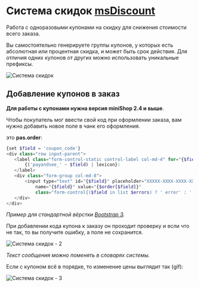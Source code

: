 # Система скидок [msDiscount][2]

Работа с одноразовыми купонами на скидку для снижения стоимости всего заказа.

Вы самостоятельно генерируете группы купонов, у которых есть абсолютная или процентная скидка, и может быть срок действия. Для отличия одних купонов от других можно использовать уникальные префиксы.

![Система скидок](https://file.modx.pro/files/f/2/f/f2f5cc342e1c0f77f9e1df3b55ee35b4.png)

## Добавление купонов в заказ

**Для работы c купонами нужна версия miniShop 2.4 и выше**.

Чтобы покупатель мог ввести свой код при оформлении заказа, вам нужно добавить новое поле в чанк его оформления.

это **pas.order**:

```php
{set $field = 'coupon_code'}
<div class="row input-parent">
   <label class="form-control-static control-label col-md-4" for="{$field}">
       {('payandsee_' ~ $field) | lexicon}:
   </label>
   <div class="form-group col-md-8">
       <input type="text" id="{$field}" placeholder="XXXXX-XXXX-XXXX-XXXX"
           name="{$field}" value="{$order[$field]}"
           class="form-control{($field in list $errors) ? ' error' : ''}">
   </div>
</div>
```

*Пример для стандартной вёрстки [Bootstrap 3][1].*

При добавлении кода купона к заказу он проходит проверку и если что не так, то вы получите ошибку, а поле не сохранится.

![Система скидок - 2](https://file.modx.pro/files/9/7/e/97e6d312697b658442a19bc02680dd1a.png)

*Текст сообщения можно поменять в словарях системы.*

Если с купоном всё в порядке, то изменение цены выглядит так (gif):

![Система скидок - 3](https://file.modx.pro/files/e/c/0/ec079395ad6ced00052e447b18cc036e.gif)

[1]: http://getbootstrap.com
[2]: /components/minishop2/other-addons/02_msDiscount/index.md
